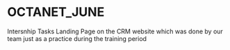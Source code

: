 # OCTANET_JUNE
Intersnhip Tasks
Landing Page on the CRM website which was done by our team just as a practice during the training period

